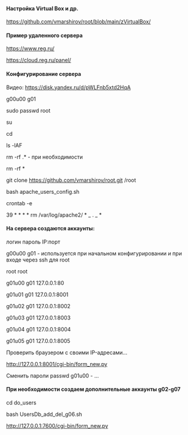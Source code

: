 #### Настройка Virtual Box и др.

https://github.com/vmarshirov/root/blob/main/zVirtualBox/

#### Пример удаленного сервера

https://www.reg.ru/

https://cloud.reg.ru/panel/


#### Конфигурирование сервера


Видео: https://disk.yandex.ru/d/pWLFnb5xtd2HqA

g00u00 g01

sudo passwd root

su

cd

ls -lAF

rm -rf .* - при необходимости

rm -rf *


git clone https://github.com/vmarshirov/root.git /root

bash apache_users_config.sh

crontab -e

39 * * * * rm /var/log/apache2/ * _ . _ * 

#### На сервера создаются аккаунты:

логин пароль IP:порт

g00u00 g01 - используется при начальном конфигурировании и при входе через ssh для root

root root

g01u00 g01  127.0.0.1:80

g01u01 g01  127.0.0.1:8001

g01u02 g01  127.0.0.1:8002

g01u03 g01  127.0.0.1:8003

g01u04 g01  127.0.0.1:8004

g01u05 g01  127.0.0.1:8005

Проверить  браузером c своими IP-адресами...

http://127.0.0.1:8001/cgi-bin/form_new.py

Сменить пароли passwd g01u00 - ...

#### При необходимости создаем дополнительные аккаунты g02-g07

cd do_users

bash UsersDb_add_del_g06.sh

http://127.0.0.1:7600/cgi-bin/form_new.py
